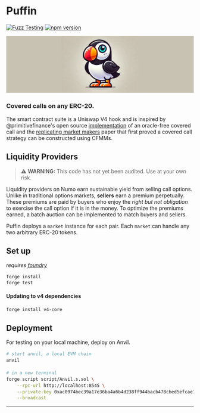 # Puffin 

[![Fuzz Testing](https://github.com/Uniswap/uniswap-v3-core/actions/workflows/fuzz-testing.yml/badge.svg)](https://github.com/numotrade/numo/actions/workflows/fuzz-testing.yml)
[![npm version](https://img.shields.io/npm/v/@uniswap/v3-core/latest.svg)](https://www.npmjs.com/package/@numotrade/numo/v/latest)

<p align="center">
  <img src="./image/puffin_3.png" alt="Puffin Logo" width="800">
</p>

### Covered calls on any ERC-20.

The smart contract suite is a Uniswap V4 hook and is inspired by @primitivefinance's open source [implementation](https://github.com/primitivefinance/rmm) of an oracle-free covered call and the [replicating market makers](https://arxiv.org/abs/2103.14769) paper that first proved a covered call strategy can be constructed using CFMMs.

## Liquidity Providers

> ⚠️ **WARNING:** This code has not yet been audited. Use at your own risk.

Liquidity providers on Numo earn sustainable yield from selling call options. Unlike in traditional options markets, **sellers** earn a premium perpetually. These premiums are paid by buyers who enjoy the *right but not obligation* to exercise the call option if it is in the money. To optimize the premiums earned, a batch auction can be implemented to match buyers and sellers. 

Puffin deploys a `market` instance for each pair. Each `market` can handle any two arbitrary ERC-20 tokens.

## Set up

*requires [foundry](https://book.getfoundry.sh)*

```
forge install
forge test
```

#### Updating to v4 dependencies

```bash
forge install v4-core
```

## Deployment

For testing on your local machine, deploy on Anvil.

```bash
# start anvil, a local EVM chain
anvil

# in a new terminal
forge script script/Anvil.s.sol \
    --rpc-url http://localhost:8545 \
    --private-key 0xac0974bec39a17e36ba4a6b4d238ff944bacb478cbed5efcae784d7bf4f2ff80 \
    --broadcast
```

---

